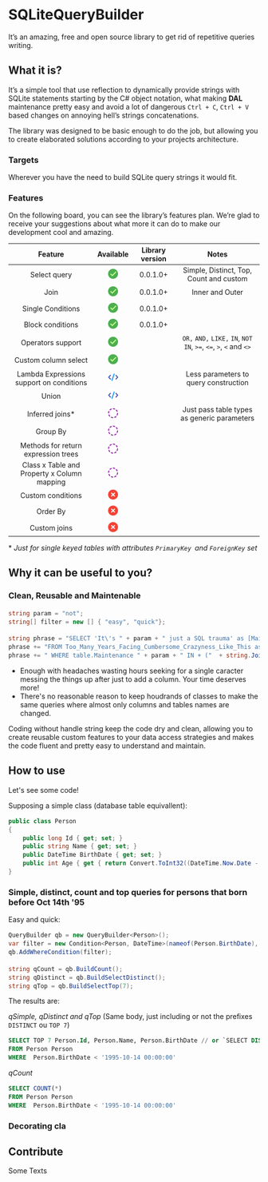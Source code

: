 SQLiteQueryBuilder
==================

It’s an amazing, free and open source library to get rid of repetitive queries
writing.

What it is?
-----------

It’s a simple tool that use reflection to dynamically provide strings with SQLite statements starting by
the C\# object notation, what making **DAL** maintenance pretty easy and avoid a lot of
dangerous `Ctrl + C`, `Ctrl + V` based changes on annoying hell’s strings
concatenations.

The library was designed to be basic enough to do the job, but allowing you to
create elaborated solutions according to your projects architecture.

### **Targets**

Wherever you have the need to build SQLite query strings it would fit.
 
### **Features**

On the following board, you can see the library’s features plan. We’re glad to
receive your suggestions about what more it can do to make our development cool
and amazing.

| **Feature** | **Available** | **Library version** | **Notes** |
|:-----------:|:-------------:|:-------------------:|:---------:|
| Select query | ![Available][ok] | 0.0.1.0+ | Simple, Distinct, Top, Count and custom |
| Join | ![Available][ok] | 0.0.1.0+ | Inner and Outer |
| Single Conditions | ![Available][ok] | 0.0.1.0+ | |
| Block conditions | ![Available][ok] | 0.0.1.0+ | |
| Operators support | ![Available][ok] | | `OR,` `AND,` `LIKE,` `IN`, `NOT IN`, `>=`, `<=`, `>`, `<` and `<>` |
| Custom column select | ![Available][ok] | | |
| Lambda Expressions support on conditions | ![Developing][coding] | | Less parameters to query construction |
| Union | ![Developing][coding] | | |
| Inferred joins* | ![Soon][soon] | | Just pass table types as generic parameters |
| Group By | ![Soon][soon] | | |
| Methods for return expression trees | ![Soon][soon] | | |
| Class x Table and Property x Column mapping | ![Soon][soon] | | |
| Custom conditions | ![Unavailable][nok] | | |
| Order By | ![Unavailable][nok] | | |
| Custom joins | ![Unavailable][nok] | | |

\* _Just for single keyed tables with attributes `PrimaryKey `and `ForeignKey` set_

Why it can be useful to you?
---------------------------

### Clean, Reusable and Maintenable

```C#
string param = "not";
string[] filter = new [] { "easy", "quick"};

string phrase = "SELECT 'It\'s " + param + " just a SQL trauma' as [Main reason] ";
phrase += "FROM Too_Many_Years_Facing_Cumbersome_Crazyness_Like_This as table ";
phrase += " WHERE table.Maintenance " + param + " IN + ("  + string.Join(", ", filter) + ") ";
```

* Enough with headaches wasting hours seeking for a single caracter messing the things up after just to add a column. Your time deserves more!
* There's no reasonable reason to keep houdrands of classes to make the same queries where almost only columns and tables names are changed.

Coding without handle string keep the code dry and clean, allowing you to create reusable custom features to your data access strategies and makes the code fluent and pretty easy to understand and maintain.

How to use
----------

Let's see some code!

Supposing a simple class (database table equivallent):

```C#
public class Person
{
	public long Id { get; set; }
	public string Name { get; set; }
	public DateTime BirthDate { get; set; }
	public int Age { get { return Convert.ToInt32((DateTime.Now.Date - BirthDate.Date).TotalDays / 365); } }
}
```

### Simple, distinct, count and top queries for persons that born before Oct 14th '95

Easy and quick:

```C#
QueryBuilder qb = new QueryBuilder<Person>();
var filter = new Condition<Person, DateTime>(nameof(Person.BirthDate), BoolComparisonType.LessThan, new DateTime(1995, 10, 14));
qb.AddWhereCondition(filter);

string qCount = qb.BuildCount();
string qDistinct = qb.BuildSelectDistinct();
string qTop = qb.BuildSelectTop(7);
```

The results are:

*qSimple, qDistinct and qTop* (Same body, just including or not the prefixes `DISTINCT` ou `TOP 7`)
```sql
SELECT TOP 7 Person.Id, Person.Name, Person.BirthDate // or `SELECT DISTINCT Person.Id, (...)` or just `SELECT Person.Id, (...)` or
FROM Person Person 
WHERE  Person.BirthDate < '1995-10-14 00:00:00' 
```

*qCount*
```sql
SELECT COUNT(*) 
FROM Person Person 
WHERE  Person.BirthDate < '1995-10-14 00:00:00' 
```


### Decorating cla

Contribute
-------------

Some Texts


[ok]: https://raw.githubusercontent.com/diegorafael/resources/master/images/icons8-ok-24.png
[nok]: https://raw.githubusercontent.com/diegorafael/resources/master/images/icons8-cancel-24.png
[soon]: https://raw.githubusercontent.com/diegorafael/resources/master/images/icons8-inactive-state-24.png
[coding]: https://raw.githubusercontent.com/diegorafael/resources/master/images/icons8-source-code-24.png